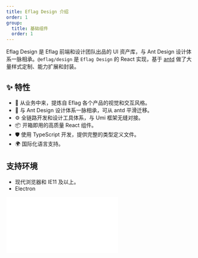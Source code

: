 ```yaml
---
title: Eflag Design 介绍
order: 1
group:
  title: 基础组件
  order: 1
---
```


Eflag Design 是 Eflag 前端和设计团队出品的 UI 资产库，与 Ant Design 设计体系一脉相承。`@eflag/design` 是 `Eflag Design` 的 React 实现，基于 [antd](https://ant.design/) 做了大量样式定制、能力扩展和封装。

## ✨ 特性

- 🌈 从业务中来，提炼自 Eflag 各个产品的视觉和交互风格。
- 🎨 与 Ant Design 设计体系一脉相承，可从 antd 平滑迁移。
- ⚙️ 全链路开发和设计工具体系，与 Umi 框架无缝对接。
- 📦 开箱即用的高质量 React 组件。
- 🛡 使用 TypeScript 开发，提供完整的类型定义文件。
- 🌍 国际化语言支持。

## 支持环境

- 现代浏览器和 IE11 及以上。
- Electron

<embed src="./design-quickstart.md#L8-L100000"></embed>
